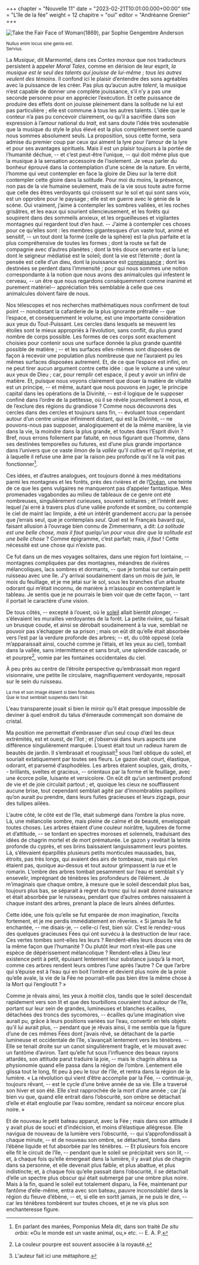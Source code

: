 +++
chapter = "Nouvelle 11"
date = "2023-02-21T10:01:00.000+00:00"
title = "L'île de la fée"
weight = 12
chapitre = "oui"
editor = "Andréanne Grenier"
+++

![*Take the Fair Face of Woman*(1869), par Sophie Gengembre Anderson](https://upload.wikimedia.org/wikipedia/commons/5/52/SophieAndersonTakethefairfaceofWoman.jpg)


<sub>Nullus enim locus sine genio est.                                                                                                                           
Servius.</sup>


La *Musique*, dit Marmontel, dans ces *Contes moraux* que nos traducteurs persistent à appeler *Moral Tales*, comme en dérision de leur esprit, *la musique est le seul des talents qui jouisse de lui-même ; tous les autres veulent des témoins*. Il confond ici le plaisir d’entendre des sons agréables avec la puissance de les créer. Pas plus qu’aucun autre *talent*, la musique n’est capable de donner une complète jouissance, s’il n’y a pas une seconde personne pour en apprécier l’exécution. Et cette puissance de produire des effets dont on jouisse pleinement dans la solitude ne lui est pas particulière ; elle est commune à tous les autres talents. L’idée que le conteur n’a pas pu concevoir clairement, ou qu’il a sacrifiée dans son expression à l’amour national du *trait*, est sans doute l’idée très soutenable que la musique du style le plus élevé est la plus complètement sentie quand nous sommes absolument seuls. La proposition, sous cette forme, sera admise du premier coup par ceux qui aiment la lyre pour l’amour de la lyre et pour ses avantages spirituels. Mais il est un plaisir toujours à la portée de l’humanité déchue, -- et c’est peut-être l’unique, -- qui doit même plus que la musique à la sensation accessoire de l’isolement. Je veux parler du bonheur éprouvé dans la contemplation d’une scène de la nature. En vérité, l’homme qui veut contempler en face la gloire de Dieu sur la terre doit contempler cette gloire dans la solitude. Pour moi du moins, la présence, non pas de la vie humaine seulement, mais de la vie sous toute autre forme que celle des êtres verdoyants qui croissent sur le sol et qui sont sans voix, est un opprobre pour le paysage ; elle est en guerre avec le génie de la scène. Oui vraiment, j’aime à contempler les sombres vallées, et les roches grisâtres, et les eaux qui sourient silencieusement, et les forêts qui soupirent dans des sommeils anxieux, et les orgueilleuses et vigilantes montagnes qui regardent tout d’en haut. -- J’aime à contempler ces choses pour ce qu’elles sont : les membres gigantesques d’un vaste tout, animé et sensitif, -- un tout dont la forme (celle de la sphère) est la plus parfaite et la plus compréhensive de toutes les formes ; dont la route se fait de compagnie avec d’autres planètes ; dont la très douce servante est la lune; dont le seigneur médiatisé est le soleil; dont la vie est l’éternité ; dont la pensée est celle d’un dieu, dont la jouissance est [connaissance](https://fr.wikipedia.org/wiki/Connaissance#) ; dont les destinées se perdent dans l’immensité ; pour qui nous sommes une notion correspondante à la notion que nous avons des animalcules qui infestent le cerveau, -- un être que nous regardons conséquemment comme inanimé et purement matériel-- appréciation très semblable à celle que ces animalcules doivent faire de nous.

Nos télescopes et nos recherches mathématiques nous confirment de tout point -- nonobstant la cafarderie de la plus ignorante prêtraille -- que l’espace, et conséquemment le volume, est une importante considération aux yeux du Tout-Puissant. Les cercles dans lesquels se meuvent les étoiles sont le mieux appropriés à l’évolution, sans conflit, du plus grand nombre de corps possible. Les formes de ces corps sont exactement choisies pour contenir sous une surface donnée la plus grande quantité possible de matière ; -- et les surfaces elles-mêmes sont disposées de façon à recevoir une population plus nombreuse que ne l’auraient pu les mêmes surfaces disposées autrement. Et, de ce que l’espace est infini, on ne peut tirer aucun argument contre cette idée : que le volume a une valeur aux yeux de Dieu ; car, pour remplir cet espace, il peut y avoir un infini de matière. Et, puisque nous voyons clairement que douer la matière de vitalité est un principe, -- et même, autant que nous pouvons en juger, le principe capital dans les opérations de la Divinité, -- est-il logique de le supposer confiné dans l’ordre de la petitesse, où il se révèle journellement à nous, et de l’exclure des régions du grandiose ? Comme nous découvrons des cercles dans des cercles et toujours sans fin, -- évoluant tous cependant autour d’un centre unique infiniment distant, qui est la Divinité, -- ne pouvons-nous pas supposer, analogiquement et de la même manière, la vie dans la vie, la moindre dans la plus grande, et toutes dans l’Esprit divin ? Bref, nous errons follement par fatuité, en nous figurant que l’homme, dans ses destinées temporelles ou futures, est d’une plus grande importance dans l’univers que ce vaste *limon* de la *vallée* qu’il cultive et qu’il méprise, et à laquelle il refuse une âme par la raison peu profonde qu’il ne la voit pas fonctionner[^1].

[^1]:En parlant des marées, Pomponius Mela dit, dans son traité *De situ orbis*: «Ou le monde est un vaste animal, ou,» etc. -- E. A. P.

Ces idées, et d’autres analogues, ont toujours donné à mes méditations parmi les montagnes et les forêts, près des rivières et de l’[Océan](https://fr.wikipedia.org/wiki/Oc%C3%A9an), une teinte de ce que les gens vulgaires ne manqueront pas d’appeler fantastique. Mes promenades vagabondes au milieu de tableaux de ce genre ont été nombreuses, singulièrement curieuses, souvent solitaires ; et l’intérêt avec lequel j’ai erré à travers plus d’une vallée profonde et sombre, ou contemplé le ciel de maint lac limpide, a été un intérêt grandement accru par la pensée que j’errais seul, que je contemplais *seul*. Quel est le Français bavard qui, faisant allusion à l’ouvrage bien connu de Zimmermann, a dit: *La solitude est une belle chose, mais il faut quelqu’un pour vous dire que la solitude est une belle chose* ? Comme épigramme, c’est parfait; mais, *il faut* ! Cette nécessité est une chose qui n’existe pas.

Ce fut dans un de mes voyages solitaires, dans une région fort lointaine, -- montagnes compliquées par des montagnes, méandres de rivières mélancoliques, lacs sombres et dormants, -- que je tombai sur certain petit ruisseau avec une île. J’y arrivai soudainement dans un mois de juin, le mois du feuillage, et je me jetai sur le sol, sous les branches d’un arbuste odorant qui m’était inconnu, de manière à m’assoupir en contemplant le tableau. Je sentis que je ne pourrais le bien voir que de cette façon, -- tant il portait le caractère d’une vision.

De tous côtés, -- excepté à l’ouest, où le [soleil](https://fr.wikipedia.org/wiki/Soleil) allait bientôt plonger, -- s’élevaient les murailles verdoyantes de la forêt. La petite rivière, qui faisait un brusque coude, et ainsi se dérobait soudainement à la vue, semblait ne pouvoir pas s’échapper de sa prison ; mais on eût dit qu’elle était absorbée vers l’est par la verdure profonde des arbres; -- et, du côté opposé (cela m’apparaissait ainsi, couché comme je l’étais, et les yeux au ciel), tombait dans la vallée, sans intermittence et sans bruit, une splendide cascade, or et pourpre[^2], vomie par les fontaines occidentales du ciel.

[^2]:La couleur pourpre est souvent associée à la royauté.

À peu près au centre de l’étroite perspective qu’embrassait mon regard visionnaire, une petite île circulaire, magnifiquement verdoyante, reposait sur le sein du ruisseau.


<sup>La rive et son image étaient si bien fondues                                                                    
Que le tout semblait suspendu dans l’air.</sup>


L’eau transparente jouait si bien le miroir qu’il était presque impossible de deviner à quel endroit du talus d’émeraude commençait son domaine de cristal.

Ma position me permettait d’embrasser d’un seul coup d’œil les deux extrémités, est et ouest, de l’îlot ; et j’observai dans leurs aspects une différence singulièrement marquée. L’ouest était tout un radieux harem de beautés de jardin. Il s’embrasait et rougissait[^3] sous l’œil oblique du soleil, et souriait extatiquement par toutes ses fleurs. Le gazon était court, élastique, odorant, et parsemé d’asphodèles. Les arbres étaient souples, gais, droits, -- brillants, sveltes et gracieux, -- orientaux par la forme et le feuillage, avec une écorce polie, luisante et versicolore. On eût dit qu’un sentiment profond de vie et de joie circulait partout ; et, quoique les cieux ne soufflassent aucune brise, tout cependant semblait agité par d’innombrables papillons qu’on aurait pu prendre, dans leurs fuites gracieuses et leurs zigzags, pour des tulipes ailées.

[^3]:L'auteur fait ici une métaphore.

L’autre côté, le côté est de l’île, était submergé dans l’ombre la plus noire. Là, une mélancolie sombre, mais pleine de calme et de beauté, enveloppait toutes choses. Les arbres étaient d’une couleur noirâtre, lugubres de forme et d’attitude, -- se tordant en spectres moroses et solennels, traduisant des idées de chagrin mortel et de mort prématurée. Le gazon y revêtait la teinte profonde du cyprès, et ses brins baissaient languissamment leurs pointes. Là, s’élevaient éparpillés plusieurs petits monticules maussades, bas, étroits, pas très longs, qui avaient des airs de tombeaux, mais qui n’en étaient pas, quoique au-dessus et tout autour grimpassent la rue et le romarin. L’ombre des arbres tombait pesamment sur l’eau et semblait s’y ensevelir, imprégnant de ténèbres les profondeurs de l’élément. Je m’imaginais que chaque ombre, à mesure que le soleil descendait plus bas, toujours plus bas, se séparait à regret du tronc qui lui avait donné naissance et était absorbée par le ruisseau, pendant que d’autres ombres naissaient à chaque instant des arbres, prenant la place de leurs aînées défuntes.

Cette idée, une fois qu’elle se fut emparée de mon imagination, l’excita fortement, et je me perdis immédiatement en rêveries. « Si jamais île fut enchantée, -- me disais-je, -- celle-ci l’est, bien sûr. C’est le rendez-vous des quelques gracieuses Fées qui ont survécu à la destruction de leur race. Ces vertes tombes sont-elles les leurs ? Rendent-elles leurs douces vies de la même façon que l’humanité ? Ou plutôt leur mort n’est-elle pas une espèce de dépérissement mélancolique ? Rendent-elles à Dieu leur existence petit à petit, épuisant lentement leur substance jusqu’à la mort, comme ces arbres rendent leurs ombres l’une après l’autre ? Ce que l’arbre qui s’épuise est à l’eau qui en boit l’ombre et devient plus noire de la proie qu’elle avale, la vie de la Fée ne pourrait-elle pas bien être la même chose à la Mort qui l’engloutit ? »

Comme je rêvais ainsi, les yeux à moitié clos, tandis que le soleil descendait rapidement vers son lit et que des tourbillons couraient tout autour de l’île, portant sur leur sein de grandes, lumineuses et blanches écailles, détachées des troncs des sycomores, -- écailles qu’une imagination vive aurait pu, grâce à leurs positions variées sur l’eau, convertir en tels objets qu’il lui aurait plus, -- pendant que je rêvais ainsi, il me sembla que la figure d’une de ces mêmes Fées dont j’avais rêvé, se détachant de la partie lumineuse et occidentale de l’île, s’avançait lentement vers les ténèbres. -- Elle se tenait droite sur un canot singulièrement fragile, et le mouvait avec un fantôme d’aviron. Tant qu’elle fut sous l’influence des beaux rayons attardés, son attitude parut traduire la joie, 
-- mais le chagrin altéra sa physionomie quand elle passa dans la région de l’ombre. Lentement elle glissa tout le long, fit peu à peu le tour de l’île, et rentra dans la région de la lumière. « La révolution qui vient d’être accomplie par la Fée, -- continuai-je, toujours rêvant, -- est le cycle d’une brève année de sa vie. Elle a traversé son hiver et son été. Elle s’est rapprochée de la mort d’une année ; car j’ai bien vu que, quand elle entrait dans l’obscurité, son ombre se détachait d’elle et était engloutie par l’eau sombre, rendant sa noirceur encore plus noire. »

Et de nouveau le petit bateau apparut, avec la Fée ; mais dans son attitude il y avait plus de souci et d’indécision, et moins d’élastique allégresse. Elle navigua de nouveau de la lumière vers l’obscurité, -- qui s’approfondissait à chaque minute, -- et de nouveau son ombre, se détachant, tomba dans l’ébène liquide et fut absorbée par les ténèbres. -- Et plusieurs fois encore elle fit le circuit de l’île, -- pendant que le soleil se précipitait vers son lit, -- et, à chaque fois qu’elle émergeait dans la lumière, il y avait plus de chagrin dans sa personne, et elle devenait plus faible, et plus abattue, et plus indistincte; et, à chaque fois qu’elle passait dans l’obscurité, il se détachait d’elle un spectre plus obscur qui était submergé par une ombre plus noire. Mais à la fin, quand le soleil eut totalement disparu, la Fée, maintenant pur fantôme d’elle-même, entra avec son bateau, pauvre inconsolable! dans la région du fleuve d’ébène, -- et, si elle en sortit jamais, je ne puis le dire, -- car les ténèbres tombèrent sur toutes choses, et je ne vis plus son enchanteresse figure.

